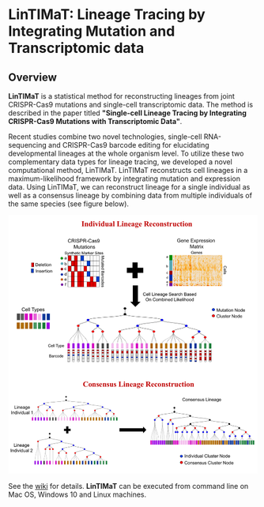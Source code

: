# LinTIMaT: Lineage Tracing by Integrating Mutation and Transcriptomic data

## Overview
__LinTIMaT__ is a statistical method for reconstructing lineages from joint CRISPR-Cas9 mutations and single-cell transcriptomic data. The method is described in the paper titled __"Single-cell Lineage Tracing by Integrating CRISPR-Cas9 Mutations with Transcriptomic Data"__. 

Recent studies combine two novel technologies, single-cell RNA-sequencing and CRISPR-Cas9 barcode editing for elucidating developmental lineages at the whole organism level. To utilize these two complementary data types for lineage tracing, we developed a novel computational method, LinTIMaT. LinTIMaT reconstructs cell lineages in a maximum-likelihood framework by integrating mutation and expression data. Using LinTIMaT, we can reconstruct lineage for a single individual as well as a consensus lineage by combining data from multiple individuals of the same species (see figure below).

![method_overview](images/repo_method.png) 

See the [wiki](https://github.com/jessica1338/LinTIMaT/wiki) for details. __LinTIMaT__ can be executed from command line on Mac OS, Windows 10 and Linux machines.


